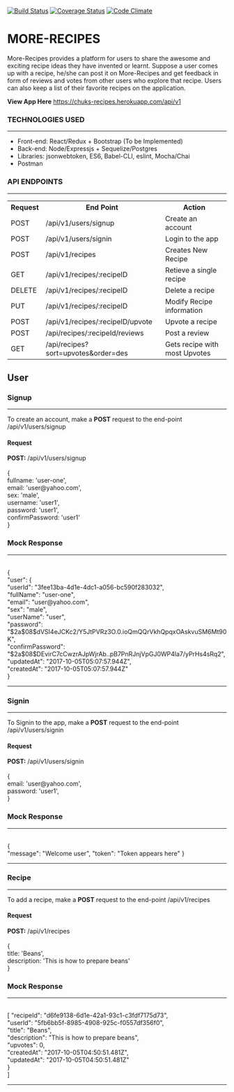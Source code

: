 [![Build Status](https://travis-ci.org/daddychukz/More-Recipes.svg?branch=feature_API_Badges_Dummy_Data)](https://travis-ci.org/daddychukz/More-Recipes)
[![Coverage Status](https://coveralls.io/repos/github/daddychukz/More-Recipes/badge.svg?branch=develop)](https://coveralls.io/github/daddychukz/More-Recipes?branch=develop)
[![Code Climate](https://codeclimate.com/github/daddychukz/More-Recipes.png)](https://codeclimate.com/github/daddychukz/More-Recipes)

# MORE-RECIPES
More-Recipes provides a platform for users to share the awesome and exciting  recipe ideas they 
have invented or learnt.  Suppose a user comes up with a recipe,  he/she can post it on 
More-Recipes and  get feedback in form of reviews and votes from other users who explore that 
recipe. Users can also keep a list of their favorite recipes on the application. 

<b>View App Here</b> https://chuks-recipes.herokuapp.com/api/v1

<h3>TECHNOLOGIES USED</h3>
<hr>
<ul>
  <li>Front-end: React/Redux + Bootstrap (To be Implemented)</li>
  <li>Back-end: Node/Expressjs + Sequelize/Postgres</li>
  <li>Libraries: jsonwebtoken, ES6, Babel-CLI, eslint, Mocha/Chai</li>
  <li>Postman</li>
</ul>

<h3>API ENDPOINTS</h3>
<hr>
<table>
  <tr>
      <th>Request</th>
      <th>End Point</th>
      <th>Action</th>
  </tr>
  <tr>
      <td>POST</td>
      <td>/api/v1/users/signup</td>
      <td>Create an account</td>
  </tr>
  <tr>
      <td>POST</td>
      <td>/api/v1/users/signin</td>
      <td>Login to the app</td>
  </tr>
  <tr>
      <td>POST</td>
      <td>/api/v1/recipes</td>
      <td>Creates New Recipe</td>
  </tr>
  <tr>
      <td>GET</td>
      <td>/api/v1/recipes/:recipeID</td>
      <td>Retieve a single recipe</td>
  </tr>
  
  <tr>
      <td>DELETE</td>
      <td>/api/v1/recipes/:recipeID</td>
      <td>Delete a recipe</td>
  </tr>
  
  <tr>
      <td>PUT</td>
      <td>/api/v1/recipes/:recipeID<bookId></td>
      <td>Modify Recipe information</td>
  </tr>
  
  <tr>
      <td>POST</td>
      <td>/api/v1/recipes/:recipeID/upvote</td>
      <td>Upvote a recipe</td>
  </tr>
  <tr>
      <td>POST</td>
      <td>/api/recipes/:recipeId/reviews </td>
      <td>Post a review</td>
  </tr>
  <tr>
      <td>GET</td>
      <td>/api/recipes?sort=upvotes&order=des </td>
      <td>Gets recipe with most Upvotes</td>
  </tr>
</table>

<h2>User</h2
<hr>

<h3>Signup</h3>
<hr>
To create an account, make a <b>POST</b> request to the end-point /api/v1/users/signup

<h4>Request</h4>
<b>POST:</b> /api/v1/users/signup <br>
<br>
{<br>
    fullname: 'user-one',<br>
    email: 'user@yahoo.com',<br>
    sex: 'male',<br>
    username: 'user1',<br>
    password: 'user1',<br>
    confirmPassword: 'user1'<br>
}<br>

<h3>Mock Response</h3>
<hr><br>
{<br>
    "user": {<br>
        "userId": "3fee13ba-4d1e-4dc1-a056-bc590f283032",<br>
        "fullName": "user-one",<br>
        "email": "user@yahoo.com",<br>
        "sex": "male",<br>
        "userName": "user",<br>
        "password": "$2a$08$dVSI4eJCKc2/Y5JtPVRz3O.0.ioQmQQrVkhQpqxOAskvuSM6Mt90K",<br>
        "confirmPassword": "$2a$08$DEvirC7cCwzrAJpWjrAb..pB7PnRJnjVpGJ0WP4la7/yPrHs4sRq2",<br>
        "updatedAt": "2017-10-05T05:07:57.944Z",<br>
        "createdAt": "2017-10-05T05:07:57.944Z"<br>
}
<hr>

<h3>Signin</h3>
<hr>
To Signin to the app, make a <b>POST</b> request to the end-point /api/v1/users/signin

<h4>Request</h4>
<b>POST:</b> /api/v1/users/signin <br>
<br>
{<br>
    email: 'user@yahoo.com',<br>
    password: 'user1',<br>
}<br>

<h3>Mock Response</h3>
<hr><br>
{<br>
    "message": "Welcome user",
    "token": "Token appears here"
}
<hr>

<h3>Recipe</h3>
<hr>
To add a recipe, make a <b>POST</b> request to the end-point /api/v1/recipes

<h4>Request</h4>
<b>POST:</b> /api/v1/recipes <br>
<br>
{<br>
    title: 'Beans',<br>
    description: 'This is how to prepare beans'<br>
}<br>

<h3>Mock Response</h3>
<hr><br>
[<br{<br>
        "recipeId": "d6fe9138-6d1e-42a1-93c1-c3fdf7175d73",<br>
        "userId": "5fb6bb5f-8985-4908-925c-f0557df356f0",<br>
        "title": "Beans",<br>
        "description": "This is how to prepare beans",<br>
        "upvotes": 0,<br>
        "createdAt": "2017-10-05T04:50:51.481Z",<br>
        "updatedAt": "2017-10-05T04:50:51.481Z"<br>
    }<br>
]
<hr>

